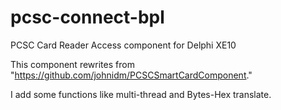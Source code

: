 # pcsc-connect-bpl
PCSC Card Reader Access component for Delphi XE10

This component rewrites from "https://github.com/johnidm/PCSCSmartCardComponent."

I add some functions like multi-thread and Bytes-Hex translate.

